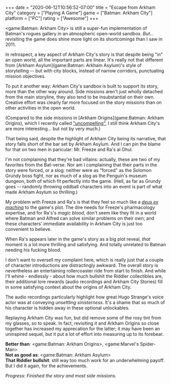 +++
date = "2020-06-12T10:56:52-07:00"
title = "Escape from Arkham City"
category = ["Playing A Game"]
game = ["Batman: Arkham City"]
platform = ["PC"]
rating = ["Awesome"]
+++

<game:Batman: Arkham City> is still a super-fun implementation of Batman's rogues gallery in an atmospheric open-world sandbox.  <i>But...</i> revisiting the game does shine more light on its shortcomings than I saw in 2011.

In retrospect, a key aspect of Arkham City's story is that despite being "in" an open world, all the important parts are linear.  It's really not that different from [Arkham Asylum](game:Batman: Arkham Asylum)'s style of storytelling -- but with city blocks, instead of narrow corridors, punctuating mission objectives.

To put it another way: Arkham City's sandbox is built to support its story, more than the other way around.  Side missions aren't just wholly detached from the main storyline, they also tend to be insubstantial on their own.  Creative effort was clearly far more focused on the story missions than on other activities in the open world.

(Compared to the side missions in [Arkham Origins](game:Batman: Arkham Origins), which I recently called ["uncompelling"]($SiteBaseURL$2020/06/07/maybe-not-the-hero-we-need-right-now/), I still think Arkham City's are more interesting... but not by very much.)

That being said, despite the highlight of Arkham City being its narrative, that story falls short of the bar set by Arkham Asylum.  And I can pin the blame for that on two men in paricular: Mr. Freeze and Ra's al Ghul.

I'm not complaining that they're bad villains: actually, these are two of my favorites from the Bat-verse.  Nor am I complaining that their parts in the story were forced, or a slog: neither were as "forced" as the Solomon Grundy boss fight, nor as much of a slog as the Penguin's museum dungeon, both of which fit perfectly into the game.  (Hell, as far as Grundy goes -- randomly throwing oddball characters into an event is part of what made Arkham Asylum so thrilling.)

My problem with Freeze and Ra's is that they feel so much like a <i><a href="https://tvtropes.org/pmwiki/pmwiki.php/Main/DeusExMachina">deus ex machina</a></i> to the game's plot.  The dire needs for Freeze's pharmacology expertise, and for Ra's's <i>magic blood</i>, don't seem like they fit in a world where Batman and Alfred can solve similar problems on their own; and these characters' immediate availability in Arkham City is just too convenient to believe.

When Ra's appears later in the game's story as a big plot reveal, <i>that</i> moment is a lot more thrilling and satisfying.  And totally unrelated to Batman needing his fucking blood.

I don't want to oversell my complaint here, which is really just that a couple of character introductions are distractingly awkward.  The overall story is nevertheless an entertaining rollercoaster ride from start to finish.  And while I'll whine - endlessly - about how much bullshit the Riddler collectibles are, their additional lore rewards (audio recordings and Arkham City Stories) fill in some satisfying context about the origins of Arkham City.

The audio recordings particularly highlight how great Hugo Strange's voice actor was at conveying <i>unsettling sinisterness</i>.  It's a shame that so much of his character is hidden away in these optional unlockables.

Replaying Arkham City was fun, but did remove some of the rosy tint from my glasses, so to speak.  In fact, revisiting it and Arkham Origins so close together has increased my apprecation for the latter; it may have been an uninspired sequel, but it put a lot of effort into measuring up to its forebear.

<b>Better than</b>: <game:Batman: Arkham Origins>, <game:Marvel's Spider-Man>  
<b>Not as good as</b>: <game:Batman: Arkham Asylum>  
<b>That Riddler bullshit</b>: still way too much work for an underwhelming payoff.  But I did it again, for the achievements.

<i>Progress: Finished the story and most side missions.</i>
